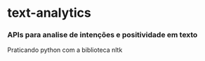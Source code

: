 # text-analytics
### APIs para analise de intenções e positividade em texto

Praticando python com a biblioteca nltk
